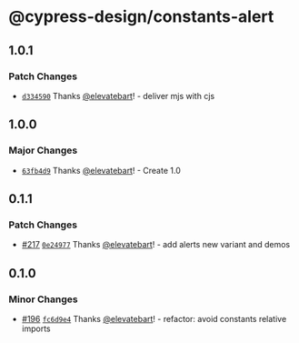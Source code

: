 # @cypress-design/constants-alert

## 1.0.1

### Patch Changes

- [`d334590`](https://github.com/cypress-io/cypress-design/commit/d33459005ee80d2dc91b2d597be50a10dc095e5d) Thanks [@elevatebart](https://github.com/elevatebart)! - deliver mjs with cjs

## 1.0.0

### Major Changes

- [`63fb4d9`](https://github.com/cypress-io/cypress-design/commit/63fb4d9e60f6c56c563d17e3b983d0ebd25e0e87) Thanks [@elevatebart](https://github.com/elevatebart)! - Create 1.0

## 0.1.1

### Patch Changes

- [#217](https://github.com/cypress-io/cypress-design/pull/217) [`0e24977`](https://github.com/cypress-io/cypress-design/commit/0e24977b5c2196b50409c4b1f7fe6fbe6639eb64) Thanks [@elevatebart](https://github.com/elevatebart)! - add alerts new variant and demos

## 0.1.0

### Minor Changes

- [#196](https://github.com/cypress-io/cypress-design/pull/196) [`fc6d9e4`](https://github.com/cypress-io/cypress-design/commit/fc6d9e4fedcc01fa8e01b868b0fa66d8895c37d0) Thanks [@elevatebart](https://github.com/elevatebart)! - refactor: avoid constants relative imports
